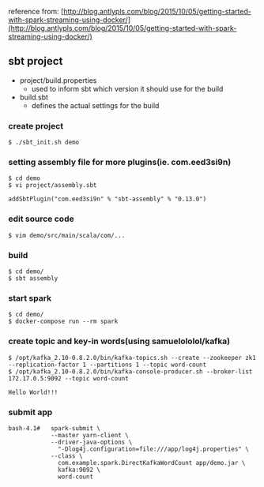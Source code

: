 reference from: [http://blog.antlypls.com/blog/2015/10/05/getting-started-with-spark-streaming-using-docker/](http://blog.antlypls.com/blog/2015/10/05/getting-started-with-spark-streaming-using-docker/)


## sbt project

* project/build.properties
    * used to inform sbt which version it should use for the build
* build.sbt
    * defines the actual settings for the build


### create project

```
$ ./sbt_init.sh demo
```

### setting assembly file for more plugins(ie. com.eed3si9n)

```
$ cd demo
$ vi project/assembly.sbt

addSbtPlugin("com.eed3si9n" % "sbt-assembly" % "0.13.0")

```

### edit source code

```
$ vim demo/src/main/scala/com/...
```

### build

```
$ cd demo/
$ sbt assembly
```

### start spark

```
$ cd demo/
$ docker-compose run --rm spark
```

### create topic and key-in words(using samuelololol/kafka)

```
$ /opt/kafka_2.10-0.8.2.0/bin/kafka-topics.sh --create --zookeeper zk1 --replication-factor 1 --partitions 1 --topic word-count
$ /opt/kafka_2.10-0.8.2.0/bin/kafka-console-producer.sh --broker-list 172.17.0.5:9092 --topic word-count

Hello World!!!

```

### submit app

```
bash-4.1#   spark-submit \
            --master yarn-client \
            --driver-java-options \
              "-Dlog4j.configuration=file:///app/log4j.properties" \
            --class \
              com.example.spark.DirectKafkaWordCount app/demo.jar \
              kafka:9092 \
              word-count
```

